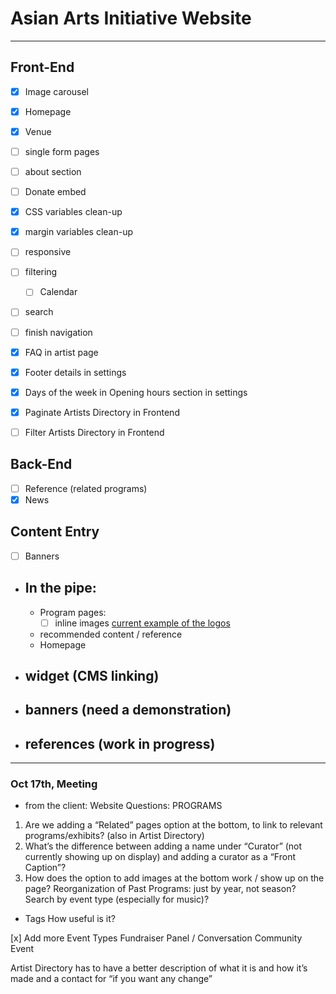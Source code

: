 # Asian Arts Initiative Website

-----
## Front-End
- [x] Image carousel

- [x] Homepage
- [x] Venue
- [ ] single form pages
- [ ] about section 
- [ ] Donate embed
- [x] CSS variables clean-up
- [x] margin variables clean-up
- [ ] responsive
- [ ] filtering
    - [ ] Calendar
- [ ] search
- [ ] finish navigation

- [x] FAQ in artist page
- [x] Footer details in settings
- [x] Days of the week in Opening hours section in settings
- [x] Paginate Artists Directory in Frontend
- [ ] Filter Artists Directory in Frontend

## Back-End
- [ ] Reference (related programs)
- [x] News

## Content Entry
- [ ] Banners


- ## In the pipe:
    - Program pages: 
        - [ ] inline images [current example of the logos](https://asianartsinitiative.org/events/virtual-avatar-workshop)
    - recommended content / reference
    - Homepage

- ## widget (CMS linking)
- ## banners (need a demonstration)
- ## references (work in progress)

-----
### Oct 17th, Meeting 
- from the client: 
Website Questions:
PROGRAMS
1. Are we adding a “Related” pages option at the bottom, to link to relevant programs/exhibits? (also in Artist Directory)
2. What’s the difference between adding a name under “Curator” (not currently showing up on display) and adding a curator as a “Front Caption”?
3. How does the option to add images at the bottom work / show up on the page? 
Reorganization of Past Programs: just by year, not season? Search by event type (especially for music)?  


- Tags
How useful is it? 


[x] Add more Event Types
    Fundraiser
    Panel / Conversation 
    Community Event 


Artist Directory has to have a better description of what it is and how it’s made and a contact for “if you want any change”